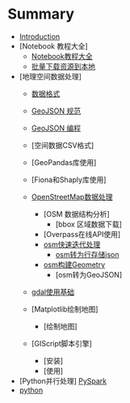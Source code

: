 # Summary

* [Introduction](README.md)
* [Notebook 教程大全]
    * [Notebook教程大全](git_list.md)
    * [批量下载资源到本地](git_get.md)
* [地理空间数据处理]
    * [数据格式](doc/geoformat.md)
    * [GeoJSON 规范](doc/geojson.md)
    * [GeoJSON 编程](doc/pygeojson.md)
    * [空间数据CSV格式]
    * [GeoPandas库使用]
    * [Fiona和Shaply库使用]
    * [OpenStreetMap数据处理](doc/osm.md)
        * [OSM 数据结构分析]
            * [bbox 区域数据下载]
        * [Overpass在线API使用]
        * [osm快速迭代处理](doc/osm2feature.md)
            * [osm转为行存储json](doc/osm2json.md)
        * [osm构建Geometry](git_get.ipynb)
            * [osm转为GeoJSON]
    * [gdal使用基础](doc/gdal.md)
    
    * [Matplotlib绘制地图]
        * [绘制地图]
    * [GIScript脚本引擎]
        * [安装]
        * [使用]
* [Python并行处理]
    [PySpark](doc/spark.md)
* [python](doc/pystart_catalog.md)

